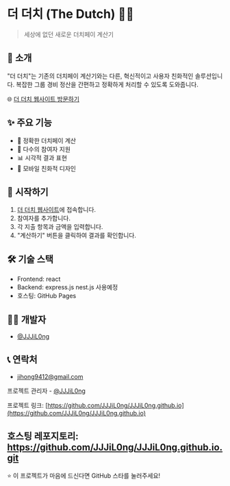 # 더 더치 (The Dutch) 🧾💸


> 세상에 없던 새로운 더치페이 계산기

## 📖 소개

"더 더치"는 기존의 더치페이 계산기와는 다른, 혁신적이고 사용자 친화적인 솔루션입니다. 복잡한 그룹 경비 정산을 간편하고 정확하게 처리할 수 있도록 도와줍니다.

🌐 [더 더치 웹사이트 방문하기](https://thedutch.site/)

## ✨ 주요 기능

- 🧮 정확한 더치페이 계산
- 👥 다수의 참여자 지원
- 📊 시각적 결과 표현
- 📱 모바일 친화적 디자인

## 🚀 시작하기

1. [더 더치 웹사이트](https://thedutch.site/)에 접속합니다.
2. 참여자를 추가합니다.
3. 각 지출 항목과 금액을 입력합니다.
4. "계산하기" 버튼을 클릭하여 결과를 확인합니다.

## 🛠 기술 스택

- Frontend: react
- Backend: express.js nest.js 사용예정
- 호스팅: GitHub Pages

## 👨‍💻 개발자

- [@JJJiL0ng](https://github.com/JJJiL0ng)

## 📞 연락처

- jihong9412@gmail.com

프로젝트 관리자 - [@JJJiL0ng](https://github.com/JJJiL0ng)

프로젝트 링크: [https://github.com/JJJiL0ng/JJJiL0ng.github.io](https://github.com/JJJiL0ng/JJJiL0ng.github.io)

호스팅 레포지토리: https://github.com/JJJiL0ng/JJJiL0ng.github.io.git
---

⭐️ 이 프로젝트가 마음에 드신다면 GitHub 스타를 눌러주세요!
